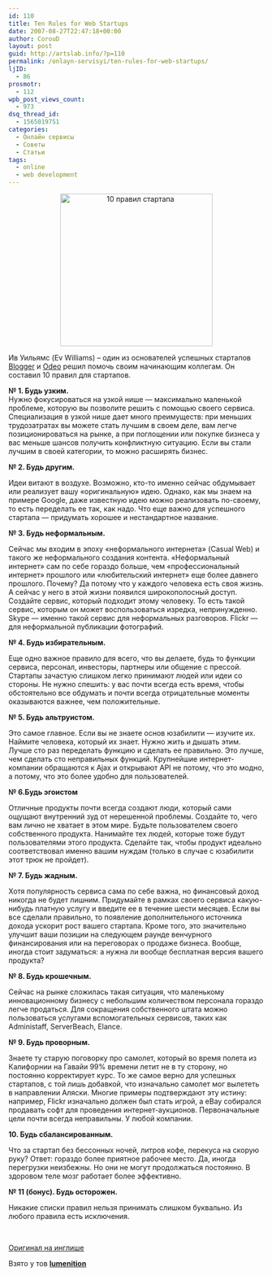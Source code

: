 ```yaml
---
id: 110
title: Ten Rules for Web Startups
date: 2007-08-27T22:47:18+00:00
author: CorouD
layout: post
guid: http://artslab.info/?p=110
permalink: /onlayn-servisyi/ten-rules-for-web-startups/
ljID:
  - 86
prosmotr:
  - 112
wpb_post_views_count:
  - 973
dsq_thread_id:
  - 1565019751
categories:
  - Онлайн сервисы
  - Советы
  - Статьи
tags:
  - online
  - web development
---
```

<p align="center">
  <a href="http://artslab.info/wp-content/uploads/pravila_dlya_uspeshnogo_startupa.jpg"><img src="http://artslab.info/wp-content/uploads/pravila_dlya_uspeshnogo_startupa-300x300.jpg" alt="10 правил стартапа" title="pravila_dlya_uspeshnogo_startupa" width="300" height="300" class="alignnone size-medium wp-image-808" /></a>
</p>

<p align="left">
  Ив Уильямс (Ev Williams) &#8211; один из основателей успешных стартапов <a href="https://www.blogger.com/start" target="_blank"></a><a href="https://www.blogger.com/start" target="_blank">Blogger</a> и <a href="http://odeo.com/" target="_blank">Odeo</a> решил помочь своим начинающим коллегам. Он составил 10 правил для стартапов.
</p>

<p align="left">
  <!--more-->
</p>

<p align="left">
  <strong>№ 1. Будь узким.</strong><br /> Нужно фокусироваться на узкой нише — максимально маленькой проблеме, которую вы позволите решить с помощью своего сервиса. Специализация в узкой нише дает много преимуществ: при меньших трудозатратах вы можете стать лучшим в своем деле, вам легче позиционироваться на рынке, а при поглощении или покупке бизнеса у вас меньше шансов получить конфликтную ситуацию. Если вы стали лучшим в своей категории, то можно расширять бизнес.
</p>

**№ 2. Будь другим.**
  
Идеи витают в воздухе. Возможно, кто-то именно сейчас обдумывает или реализует вашу «оригинальную» идею. Однако, как мы знаем на примере Google, даже известную идею можно реализовать по-своему, то есть переделать ее так, как надо. Что еще важно для успешного стартапа — придумать хорошее и нестандартное название.

**№ 3. Будь неформальным.**
  
Сейчас мы входим в эпоху «неформального интернета» (Casual Web) и такого же неформального создания контента. «Неформальный интернет» сам по себе гораздо больше, чем «профессиональный интернет» прошлого или «любительский интернет» еще более давнего прошлого. Почему? Да потому что у каждого человека есть своя жизнь. А сейчас у него в этой жизни появился широкополосный доступ. Создайте сервис, который подходит этому человеку. То есть такой сервис, которым он может воспользоваться изредка, непринужденно. Skype — именно такой сервис для неформальных разговоров. Flickr — для неформальной публикации фотографий.

**№ 4. Будь избирательным.**
  
Еще одно важное правило для всего, что вы делаете, будь то функции сервиса, персонал, инвесторы, партнеры или общение с прессой. Стартапы зачастую слишком легко принимают людей или идеи со стороны. Не нужно спешить: у вас почти всегда есть время, чтобы обстоятельно все обдумать и почти всегда отрицательные моменты оказываются важнее, чем положительные.

**№ 5. Будь альтруистом.**
  
Это самое главное. Если вы не знаете основ юзабилити — изучите их. Наймите человека, который их знает. Нужно жить и дышать этим. Лучше сто раз переделать функцию и сделать ее правильно. Это лучше, чем сделать сто неправильных функций. Крупнейшие интернет-компании обращаются к Ajax и открывают API не потому, что это модно, а потому, что это более удобно для пользователей.

**№ 6.Будь эгоистом**
  
Отличные продукты почти всегда создают люди, который сами ощущают внутренний зуд от нерешенной проблемы. Создайте то, чего вам лично не хватает в этом мире. Будьте пользователем своего собственного продукта. Нанимайте тех людей, которые тоже будут пользователями этого продукта. Сделайте так, чтобы продукт идеально соответствовал именно вашим нуждам (только в случае с юзабилити этот трюк не пройдет).

**№ 7. Будь жадным.**
  
Хотя популярность сервиса сама по себе важна, но финансовый доход никогда не будет лишним. Придумайте в рамках своего сервиса какую-нибудь платную услугу и введите ее в течение шести месяцев. Если вы все сделали правильно, то появление дополнительного источника дохода ускорит рост вашего стартапа. Кроме того, это значительно улучшит ваши позиции на следующем раунде венчурного финансирования или на переговорах о продаже бизнеса. Вообще, иногда стоит задуматься: а нужна ли вообще бесплатная версия вашего продукта?

**№ 8. Будь крошечным.**
  
Сейчас на рынке сложилась такая ситуация, что маленькому инновационному бизнесу с небольшим количеством персонала гораздо легче продаться. Для сокращения собственного штата можно пользоваться услугами вспомогательных сервисов, таких как Administaff, ServerBeach, Elance.

**№ 9. Будь проворным.**
  
Знаете ту старую поговорку про самолет, который во время полета из Калифорнии на Гавайи 99% времени летит не в ту сторону, но постоянно корректирует курс. То же самое верно для успешных стартапов, с той лишь добавкой, что изначально самолет мог вылететь в направлении Аляски. Многие примеры подтверждают эту истину: например, Flickr изначально должен был стать игрой, а eBay собирался продавать софт для проведения интернет-аукционов. Первоначальные цели почти всегда неправильны. У любой компании.

**10. Будь сбалансированным.**
  
Что за стартап без бессонных ночей, литров кофе, перекуса на скорую руку? Ответ: гораздо более приятное рабочее место. Да, иногда перегрузки неизбежны. Но они не могут продолжаться постоянно. В здоровом теле мозг работает более эффективно.

**№ 11 (бонус). Будь осторожен.**
  
Никакие списки правил нельзя принимать слишком буквально. Из любого правила есть исключения.

<p align="left">
  &nbsp;
</p>

<p align="left">
  <a href="http://evhead.com/2005/11/ten-rules-for-web-startups.asp" target="_blank">Оригинал на инглише</a>
</p>

<p align="left">
  Взято у тов <strong><a href="http://lumenition.livejournal.com/" rel="external">lumenition</a> </strong>
</p>